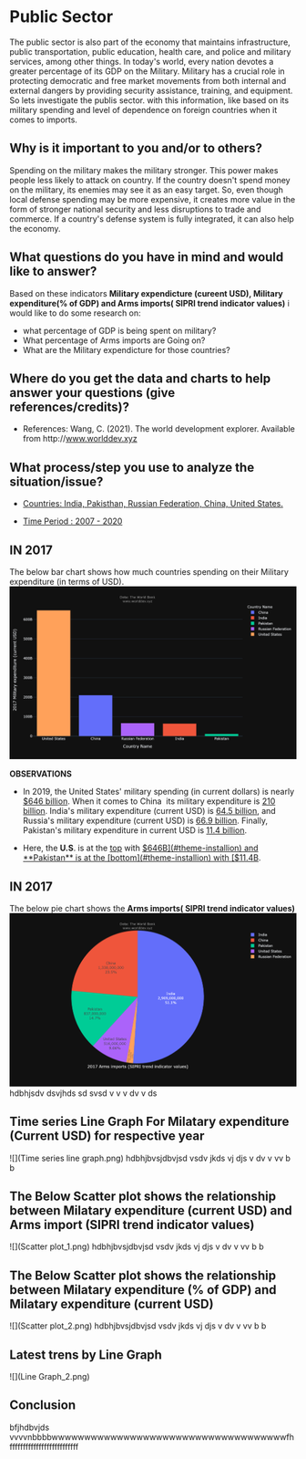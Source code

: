# Public Sector
The public sector is also part of the economy that maintains infrastructure, public transportation, public education, health care, and police and military services, among other things. In today's world, every nation devotes a greater percentage of its GDP on the Military. Military has a crucial role in protecting democratic and free market movements from both internal and external dangers by providing security assistance, training, and equipment. So lets investigate the publis sector. with this information, like based on its military spending and level of dependence on foreign countries when it comes to imports.

## Why is it important to you and/or to others?
Spending on the military makes the military stronger. This power makes people less likely to attack on country. If the country doesn't spend money on the military, its enemies may see it as an easy target. So, even though local defense spending may be more expensive, it creates more value in the form of stronger national security and less disruptions to trade and commerce. If a country's defense system is fully integrated, it can also help the economy.
## What questions do you have in mind and would like to answer?
Based on these indicators **Military expendicture (cureent USD), Military expenditure(% of GDP) and Arms imports( SIPRI trend indicator values)** i would like to do some research on: 
  * what percentage of GDP is being spent on military?
  * What percentage of Arms imports are Going on?
  * What are the Military expendicture for those countries?
  
## Where do you get the data and charts to help answer your questions (give references/credits)?

   * References: Wang, C. (2021). The world development explorer. Available from http﻿://www.worlddev.xyz

## What process/step you use to analyze the situation/issue?

   * [Countries: India, Pakisthan, Russian Federation, China, United States.](#theme-installion)

   * [Time Period : 2007 - 2020](#theme-installion)
   
## IN 2017

The below bar chart shows how much countries spending on their Military expenditure (in terms of USD).
![](Bar_chart.png)

**OBSERVATIONS**
   * In 2019, the United States' military spending (in current dollars) is nearly [$646 billion](#theme-installion). When it comes to China  its military expenditure is [210 billion](#theme-installion).          India's military expenditure (current USD) is [64.5 billion](#theme-installion), and Russia's military expenditure (current USD) is [66.9 billion](#theme-installion). Finally, Pakistan's military         expenditure in current USD is [11.4 billion](#theme-installion).
   
   * Here, the **U.S**. is at the [top](#theme-installion) with [$646B](#theme-installion) and **Pakistan** is at the [bottom](#theme-installion) with [$11.4B](#theme-installion).
  
  ## IN 2017
The below pie chart shows the **Arms imports( SIPRI trend indicator values)**
![](Pie_chart.png)
hdbhjsdv dsvjhds sd svsd v v  v  dv v ds

## Time series Line Graph For Milatary expenditure (Current USD) for respective year

![](Time series line graph.png)
hdbhjbvsjdbvjsd vsdv jkds vj djs v dv  v vv b    b 

## The Below Scatter plot shows the relationship between Milatary expenditure (current USD) and Arms import (SIPRI trend indicator values)

![](Scatter plot_1.png)
hdbhjbvsjdbvjsd vsdv jkds vj djs v dv  v vv b    b 

## The Below Scatter plot shows the relationship between Milatary expenditure (% of GDP) and Milatary expenditure (current USD)

![](Scatter plot_2.png)
hdbhjbvsjdbvjsd vsdv jkds vj djs v dv  v vv b    b

## Latest trens by Line Graph

![](Line Graph_2.png)

## Conclusion
bfjhdbvjds vvvvnbbbbwwwwwwwwwwwwwwwwwwwwwwwwwwwwwwwwwwwwfhffffffffffffffffffffffffff

